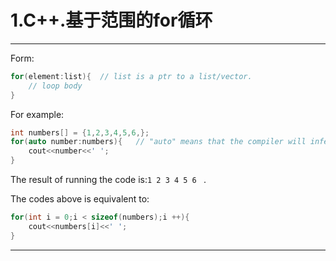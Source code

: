 # **1.C++.基于范围的for循环**

---

Form:

```c++
for(element:list){	// list is a ptr to a list/vector.
    // loop body
}
```

For example:

```c++
int numbers[] = {1,2,3,4,5,6,};
for(auto number:numbers){	// "auto" means that the compiler will infer the type of "numbers".
    cout<<number<<' ';
}
```

The result of running the code is:`1 2 3 4 5 6 ` .

The codes above is equivalent to:

```c++
for(int i = 0;i < sizeof(numbers);i ++){
	cout<<numbers[i]<<' ';
}
```

---

